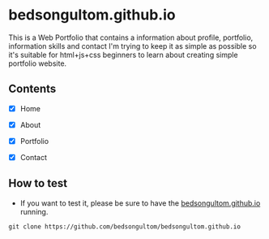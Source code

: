 # bedsongultom.github.io
This is a Web Portfolio that contains a information about profile, portfolio, information skills and contact I'm trying to keep it as simple as possible so it's suitable for html+js+css beginners to learn about creating simple portfolio website.
## Contents

* [x] Home 
* [x] About 
* [x] Portfolio

* [x] Contact

## How to test

* If you want to test it, please be sure to have the [bedsongultom.github.io](https://github.com/bedsongultom/bedsongultom.github.io) running.

```
git clone https://github.com/bedsongultom/bedsongultom.github.io


